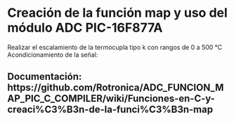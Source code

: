 <h1>Creación de la función map y uso del módulo ADC PIC-16F877A</h1>
Realizar el escalamiento de la termocupla tipo k con rangos de 0 a 500 °C
Acondicionamiento de la señal:

<h2>Documentación: https://github.com/Rotronica/ADC_FUNCION_MAP_PIC_C_COMPILER/wiki/Funciones-en-C-y-creaci%C3%B3n-de-la-funci%C3%B3n-map </h2>
